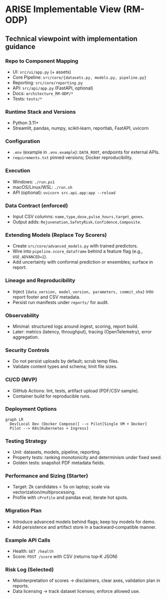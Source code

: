 # ARISE Implementable View (RM-ODP)

## Technical viewpoint with implementation guidance

### Repo to Component Mapping
- UI: `src/ui/app.py` (+ assets)
- Core Pipeline: `src/core/{datasets.py, models.py, pipeline.py}`
- Reporting: `src/core/reporting.py`
- API: `src/api/app.py` (FastAPI, optional)
- Docs: `architecture_RM-ODP/*`
- Tests: `tests/*`

### Runtime Stack and Versions
- Python 3.11+
- Streamlit, pandas, numpy, scikit‑learn, reportlab, FastAPI, uvicorn

### Configuration
- `.env` (example in `.env.example`): `DATA_ROOT`, endpoints for external APIs.
- `requirements.txt` pinned versions; Docker reproducibility.

### Execution
- Windows: `./run.ps1`
- macOS/Linux/WSL: `./run.sh`
- API (optional): `uvicorn src.api.app:app --reload`

### Data Contract (enforced)
- Input CSV columns: `name,type,dose,pulse_hours,target_genes`.
- Output adds: `Rejuvenation,SafetyRisk,Confidence,Composite`.

### Extending Models (Replace Toy Scorers)
- Create `src/core/advanced_models.py` with trained predictors.
- Wire into `pipeline.score_dataframe` behind a feature flag (e.g., `USE_ADVANCED=1`).
- Add uncertainty with conformal prediction or ensembles; surface in report.

### Lineage and Reproducibility
- Inject `{data_version, model_version, parameters, commit_sha}` into report footer and CSV metadata.
- Persist run manifests under `reports/` for audit.

### Observability
- Minimal: structured logs around ingest, scoring, report build.
- Later: metrics (latency, throughput), tracing (OpenTelemetry), error aggregation.

### Security Controls
- Do not persist uploads by default; scrub temp files.
- Validate content types and schema; limit file sizes.

### CI/CD (MVP)
- GitHub Actions: lint, tests, artifact upload (PDF/CSV sample).
- Container build for reproducible runs.

### Deployment Options
```mermaid
graph LR
  Dev[Local Dev (Docker Compose)] --> Pilot[Single VM + Docker]
  Pilot --> K8s[Kubernetes + Ingress]
```

### Testing Strategy
- Unit: datasets, models, pipeline, reporting.
- Property tests: ranking monotonicity and determinism under fixed seed.
- Golden tests: snapshot PDF metadata fields.

### Performance and Sizing (Starter)
- Target: 2k candidates < 5s on laptop; scale via vectorization/multiprocessing.
- Profile with `cProfile` and pandas eval; iterate hot spots.

### Migration Plan
- Introduce advanced models behind flags; keep toy models for demo.
- Add persistence and artifact store in a backward‑compatible manner.

### Example API Calls
- Health: `GET /health`
- Score: `POST /score` with CSV (returns top‑K JSON)

### Risk Log (Selected)
- Misinterpretation of scores → disclaimers, clear axes, validation plan in reports.
- Data licensing → track dataset licenses; enforce allowed use.
